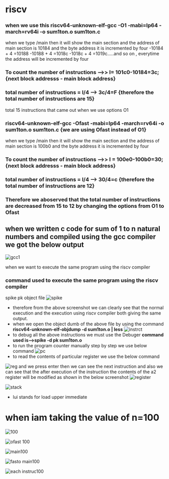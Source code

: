 # riscv
### when we use this riscv64-unknown-elf-gcc -O1 -mabi=lp64 -march=rv64i -o sum1ton.o sum1ton.c
when we type /main then it will show the main section and the address of main section is 10184 and the byte address it is incremented by four
-10184 + 4 =10188
-10188 + 4 =1018c
-1018c + 4 =1019c.....and so on , everytime the address will be incremented by four
### To count the number of instructions -->> I= 101c0-10184=3c;{next block addresss -  main block address}
### total number of instructions = I/4 --> 3c/4=F  {therefore the total number of instructions are 15}
total 15 instructions that came out when we use options O1
### riscv64-unknown-elf-gcc -Ofast -mabi=lp64 -march=rv64i -o sum1ton.o sum1ton.c {we are using Ofast instead of O1}
when we type /main then it will show the main section and the address of main section is 100b0 and the byte address it is incremented by four
### To count the number of instructions -->> I = 100e0-100b0=30;{next block addresss -  main block address}
### total number of instructions = I/4 --> 30/4=c  {therefore the total number of instructions are 12}
### Therefore we aboserved that the total number of instructions are decreased from 15 to 12 by changing the options from O1 to Ofast
when we written c code for sum of 1 to n natural numbers and compiled using the gcc compiler we got the below output
- 
![gcc1](https://user-images.githubusercontent.com/84865915/121396975-897ba000-c971-11eb-98f8-e2f91ab9fb99.JPG)

when we want to execute the same program using the riscv compiler
### command used to execute the same program using the riscv compiler
spike pk object file
![spike](https://user-images.githubusercontent.com/84865915/121397056-a021f700-c971-11eb-8f46-3293221e77d4.JPG)
- therefore from the above screenshot we can clearly see that the normal execution and the execution using riscv compiler both giving the same output.
- when we open the object dumb of the above file by using the command **riscv64-unknown-elf-objdump -d sum1ton.o | less**
![instrct](https://user-images.githubusercontent.com/84865915/121397136-b465f400-c971-11eb-96f7-acf61c2585ac.JPG)
- to debug all the above instructions we must use the Debuger **command used is-->spike -d pk sum1ton.o**
- to run the program counter manually step by step we use below command
![pc](https://user-images.githubusercontent.com/84865915/121397183-bf208900-c971-11eb-8558-616e500237f0.JPG)
- to read the contents of particular register we use the below command


![reg](https://user-images.githubusercontent.com/84865915/121397244-c9428780-c971-11eb-97dc-3144ee42a94d.JPG)
and we press enter then we can see the next instruction and also we can see that the after execution of the instruction the contents of the a2 register will be modified as shown in the below screenshot
![register](https://user-images.githubusercontent.com/84865915/121397293-d3648600-c971-11eb-9dff-f93f47835184.JPG)

![stack](https://user-images.githubusercontent.com/84865915/121397362-e2e3cf00-c971-11eb-82b0-032dbba6645b.JPG)
- lui stands for load upper immediate
# when iam taking the value of n=100
![100](https://user-images.githubusercontent.com/84865915/121394624-2983fa00-c96f-11eb-8f41-49e80747d3c6.JPG)

![ofast 100](https://user-images.githubusercontent.com/84865915/121396868-6c46d180-c971-11eb-8e14-286ebbb76d60.JPG)


![main100](https://user-images.githubusercontent.com/84865915/121396550-1eca6480-c971-11eb-8c90-b7d98f6d6f65.JPG)

![fasto main100](https://user-images.githubusercontent.com/84865915/121396611-2d188080-c971-11eb-9f3b-c76e221118eb.JPG)

![each instruc100](https://user-images.githubusercontent.com/84865915/121396682-3d306000-c971-11eb-9794-761560598ba7.JPG)


